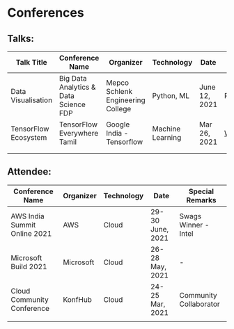 # Conferences

## Talks:

| Talk Title           | Conference Name                       | Organizer                         | Technology       | Date          | Event Link                    | Talk Resources |
|----------------------|---------------------------------------|-----------------------------------|------------------|---------------|-------------------------------|----------------|
| Data Visualisation   | Big Data Analytics & Data Science FDP | Mepco Schlenk Engineering College | Python, ML       | June 12, 2021 | Private                       | -              |
| TensorFlow Ecosystem | TensorFlow Everywhere Tamil           | Google India - Tensorflow         | Machine Learning | Mar 26, 2021  | [Website](https://tftamil.in) | -              |
|                      |                                       |                                   |                  |               |                               |                |
|                      |                                       |                                   |                  |               |                               |                |



## Attendee:

| Conference Name              | Organizer | Technology | Date             | Special Remarks        |
|------------------------------|-----------|------------|------------------|------------------------|
| AWS India Summit Online 2021 | AWS       | Cloud      | 29-30 June, 2021 | Swags Winner - Intel   |
| Microsoft Build 2021         | Microsoft | Cloud      | 26-28 May, 2021  | -                      |
| Cloud Community Conference   | KonfHub   | Cloud      | 24-25 Mar, 2021  | Community Collaborator |
|                              |           |            |                  |                        |


